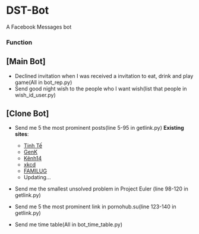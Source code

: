# DST-Bot
A Facebook Messages bot

### Function

## [Main Bot]
* Declined invitation when I was received a invitation to eat, drink and play game(All in bot_rep.py)
* Send good night wish to the people who I want wish(list that people in wish_id_user.py)

## [Clone Bot]
* Send me 5 the most prominent posts(line 5-95 in getlink.py)
  **Existing sites**:
    - [Tinh Tế](https://tinhte.vn/)
    - [GenK](http://genk.vn/)
    - [Kênh14](http://kenh14.vn/)
    - [xkcd](https://xkcd.com/)
    - [FAMILUG](http://www.familug.org/)
    - Updating...

* Send me the smallest unsolved problem in Project Euler (line 98-120 in getlink.py)

* Send me 5 the most prominent link in pornohub.su(line 123-140 in getlink.py)

* Send me time table(All in bot_time_table.py)

